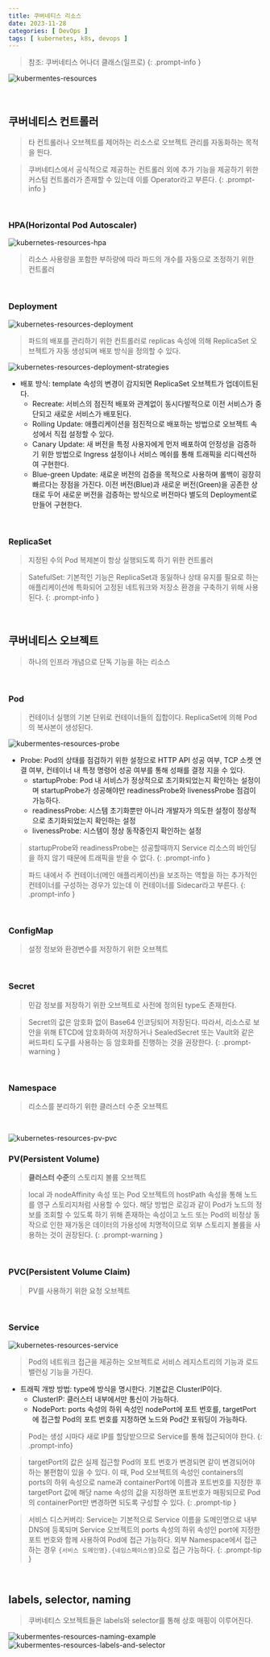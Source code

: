 ```yaml
---
title: 쿠버네티스 리소스
date: 2023-11-28
categories: [ DevOps ]
tags: [ kubernetes, k8s, devops ]
---
```


> 참조: 쿠버네티스 어나더 클래스(일프로)
{: .prompt-info }

![kubermentes-resources](/assets/img/posts/kubernetes-resources.png)

<br>

## 쿠버네티스 컨트롤러

> 타 컨트롤러나 오브젝트를 제어하는 리소스로 오브젝트 관리를 자동화하는 목적을 띈다.

> 쿠버네티스에서 공식적으로 제공하는 컨트롤러 외에 추가 기능을 제공하기 위한 커스텀 컨트롤러가 존재할 수 있는데 이를 Operator라고 부른다.
{: .prompt-info }

<br>

### HPA(Horizontal Pod Autoscaler)

![kubernetes-resources-hpa](/assets/img/posts/kubernetes-resources-hpa.png)

> 리소스 사용량을 포함한 부하량에 따라 파드의 개수를 자동으로 조정하기 위한 컨트롤러

<br>

### Deployment

![kubernetes-resources-deployment](/assets/img/posts/kubernetes-resources-deployment.png)

> 파드의 배포를 관리하기 위한 컨트롤러로 replicas 속성에 의해 ReplicaSet 오브젝트가 자동 생성되며 배포 방식을 정의할 수 있다.

![kubernetes-resources-deployment-strategies](/assets/img/posts/kubernetes-resources-deployment-strategies.png)

- 배포 방식: template 속성의 변경이 감지되면 ReplicaSet 오브젝트가 업데이트된다.
  - Recreate: 서비스의 점진적 배포와 관계없이 동시다발적으로 이전 서비스가 중단되고 새로운 서비스가 배포된다.
  - Rolling Update: 애플리케이션을 점진적으로 배포하는 방법으로 오브젝트 속성에서 직접 설정할 수 있다.
  - Canary Update: 새 버전을 특정 사용자에게 먼저 배포하여 안정성을 검증하기 위한 방법으로 Ingress 설정이나 서비스 메쉬를 통해 트래픽을 리디렉션하여 구현한다.
  - Blue-green Update: 새로운 버전의 검증을 목적으로 사용하며 롤백이 굉장히 빠르다는 장점을 가진다. 이전 버전(Blue)과 새로운 버전(Green)을 공존한 상태로 두어 새로운 버전을 검증하는 방식으로 버전마다 별도의 Deployment로 만들어 구현한다.

<br>

### ReplicaSet

> 지정된 수의 Pod 복제본이 항상 실행되도록 하기 위한 컨트롤러

> SatefulSet: 기본적인 기능은 ReplicaSet과 동잃하나 상태 유지를 필요로 하는 애플리케이션에 특화되어 고정된 네트워크와 저장소 환경을 구축하기 위해 사용된다.
{: .prompt-info }

<br>

## 쿠버네티스 오브젝트
> 하나의 인프라 개념으로 단독 기능을 하는 리소스

<br>

### Pod

> 컨테이너 실행의 기본 단위로 컨테이너들의 집합이다. ReplicaSet에 의해 Pod의 복사본이 생성된다.

![kubermentes-resources-probe](/assets/img/posts/kubernetes-resources-probe.png)

- Probe: Pod의 상태를 점검하기 위한 설정으로 HTTP API 성공 여부, TCP 소켓 연결 여부, 컨테이너 내 특정 명령어 성공 여부를 통해 성패를 결정 지을 수 있다. 
  - startupProbe: Pod 내 서비스가 정상적으로 초기화되었는지 확인하는 설정이며 startupProbe가 성공해야만 readinessProbe와 livenessProbe 점검이 가능하다.
  - readinessProbe: 시스템 초기화뿐만 아니라 개발자가 의도한 설정이 정상적으로 초기화되었는지 확인하는 설정
  - livenessProbe: 시스템이 정상 동작중인지 확인하는 설정

> startupProbe와 readinessProbe는 성공할때까지 Service 리소스의 바인딩을 하지 않기 때문에 트래픽을 받을 수 없다.
{: .prompt-info }

> 파드 내에서 주 컨테이너(메인 애플리케이션)을 보조하는 역할을 하는 추가적인 컨테이너를 구성하는 경우가 있는데 이 컨테이너를 Sidecar라고 부른다.
{: .prompt-info }

<br>

### ConfigMap

> 설정 정보와 환경변수를 저장하기 위한 오브젝트

<br>

### Secret

> 민감 정보를 저장하기 위한 오브젝트로 사전에 정의된 type도 존재한다.

> Secret의 값은 암호화 없이 Base64 인코딩되어 저장된다.
> 따라서, 리소스로 보안을 위해 ETCD에 암호화하여 저장하거나 SealedSecret 또는 Vault와 같은 써드파티 도구를 사용하는 등 암호화를 진행하는 것을 권장한다.
{: .prompt-warning }

<br>

### Namespace

> 리소스를 분리하기 위한 클러스터 수준 오브젝트

<br>

![kubernetes-resources-pv-pvc](/assets/img/posts/kubernetes-resources-pv-pvc.png)

### PV(Persistent Volume)
> **클러스터 수준**의 스토리지 볼륨 오브젝트

> local 과 nodeAffinity 속성 또는 Pod 오브젝트의 hostPath 속성을 통해 노드를 영구 스토리지처럼 사용할 수 있다.
> 해당 방법은 로깅과 같이 Pod가 노드의 정보를 조회할 수 있도록 하기 위해 존재하는 속성이고 노드 또는 Pod의 비정상 동작으로 인한 재가동은 데이터의 가용성에 치명적이므로 외부 스토리지 볼륨을 사용하는 것이 권장된다.
{: .prompt-warning }

<br>

### PVC(Persistent Volume Claim)

> PV를 사용하기 위한 요청 오브젝트

<br>

### Service

![kubernetes-resources-service](/assets/img/posts/kubernetes-resources-service.png)

> Pod의 네트워크 접근을 제공하는 오브젝트로 서비스 레지스트리의 기능과 로드밸런싱 기능을 가진다.

- 트래픽 개방 방법: type에 방식을 명시한다. 기본값은 ClusterIP이다.
  - ClusterIP: 클러스터 내부에서만 통신이 가능하다.
  - NodePort: ports 속성의 하위 속성인 nodePort에 포트 번호를, targetPort에 접근할 Pod의 포트 번호를 지정하면 노드와 Pod간 포워딩이 가능하다.

> Pod는 생성 시마다 새로 IP를 할당받으므로 Service를 통해 접근되어야 한다.
{: .prompt-info}

> targetPort의 값은 실제 접근할 Pod의 포트 번호가 변경되면 같이 변경되어야 하는 불편함이 있을 수 있다. 이 때, Pod 오브젝트의 속성인 containers의 ports의 하위 속성으로 name과 containerPort에 이름과 포트번호를 지정한 후 targetPort 값에 해당 name 속성의 값을 지정하면 포트번호가 매핑되므로 Pod의 containerPort만 변경하면 되도록 구성할 수 있다.
{: .prompt-tip }

> 서비스 디스커버리: Service는 기본적으로 Service 이름을 도메인명으로 내부 DNS에 등록되며 Service 오브젝트의 ports 속성의 하위 속성인 port에 지정한 포트 번호와 함께 사용하여 Pod에 접근 가능하다. 외부 Namespace에서 접근하는 경우 `{서비스 도메인명}.{네임스페이스명}`으로 접근 가능하다.
{: .prompt-tip }


<br>

## labels, selector, naming

> 쿠버네티스 오브젝트들은 labels와 selector를 통해 상호 매핑이 이루어진다.

![kubermentes-resources-naming-example](/assets/img/posts/kubernetes-resources-naming-example.png)
![kubermentes-resources-labels-and-selector](/assets/img/posts/kubernetes-resouces-labels-and-selector.png)
